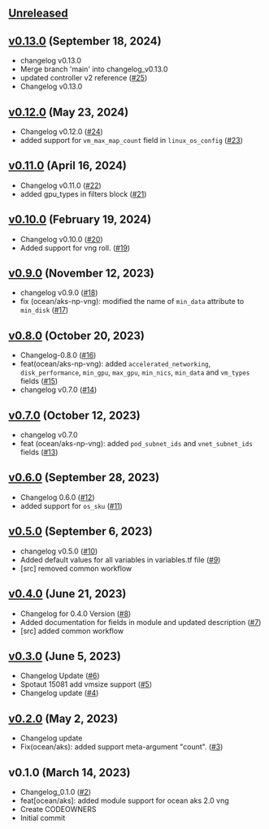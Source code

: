<a name="unreleased"></a>
## [Unreleased]



<a name="v0.13.0"></a>
## [v0.13.0] (September 18, 2024)

- changelog v0.13.0
- Merge branch 'main' into changelog_v0.13.0
- updated controller v2 reference ([#25](https://github.com/spotinst/terraform-spotinst-ocean-aks-np-k8s-vng/issues/25))
- Changelog v0.13.0


<a name="v0.12.0"></a>
## [v0.12.0] (May 23, 2024)

- Changelog v0.12.0 ([#24](https://github.com/spotinst/terraform-spotinst-ocean-aks-np-k8s-vng/issues/24))
- added support for `vm_max_map_count` field in `linux_os_config` ([#23](https://github.com/spotinst/terraform-spotinst-ocean-aks-np-k8s-vng/issues/23))


<a name="v0.11.0"></a>
## [v0.11.0] (April 16, 2024)

- Changelog v0.11.0 ([#22](https://github.com/spotinst/terraform-spotinst-ocean-aks-np-k8s-vng/issues/22))
- added gpu_types in filters block ([#21](https://github.com/spotinst/terraform-spotinst-ocean-aks-np-k8s-vng/issues/21))


<a name="v0.10.0"></a>
## [v0.10.0] (February 19, 2024)

- Changelog v0.10.0 ([#20](https://github.com/spotinst/terraform-spotinst-ocean-aks-np-k8s-vng/issues/20))
- Added support for vng roll. ([#19](https://github.com/spotinst/terraform-spotinst-ocean-aks-np-k8s-vng/issues/19))


<a name="v0.9.0"></a>
## [v0.9.0] (November 12, 2023)

- changelog v0.9.0 ([#18](https://github.com/spotinst/terraform-spotinst-ocean-aks-np-k8s-vng/issues/18))
- fix (ocean/aks-np-vng): modified the name of `min_data` attribute to `min_disk` ([#17](https://github.com/spotinst/terraform-spotinst-ocean-aks-np-k8s-vng/issues/17))


<a name="v0.8.0"></a>
## [v0.8.0] (October 20, 2023)

- Changelog-0.8.0 ([#16](https://github.com/spotinst/terraform-spotinst-ocean-aks-np-k8s-vng/issues/16))
- feat(ocean/aks-np-vng): added `accelerated_networking`, `disk_performance`, `min_gpu`, `max_gpu`, `min_nics`, `min_data` and `vm_types` fields ([#15](https://github.com/spotinst/terraform-spotinst-ocean-aks-np-k8s-vng/issues/15))
- changelog v0.7.0 ([#14](https://github.com/spotinst/terraform-spotinst-ocean-aks-np-k8s-vng/issues/14))


<a name="v0.7.0"></a>
## [v0.7.0] (October 12, 2023)

- changelog v0.7.0
- feat (ocean/aks-np-vng): added `pod_subnet_ids` and `vnet_subnet_ids` fields ([#13](https://github.com/spotinst/terraform-spotinst-ocean-aks-np-k8s-vng/issues/13))


<a name="v0.6.0"></a>
## [v0.6.0] (September 28, 2023)

- Changelog 0.6.0 ([#12](https://github.com/spotinst/terraform-spotinst-ocean-aks-np-k8s-vng/issues/12))
- added support for `os_sku` ([#11](https://github.com/spotinst/terraform-spotinst-ocean-aks-np-k8s-vng/issues/11))


<a name="v0.5.0"></a>
## [v0.5.0] (September 6, 2023)

- changelog v0.5.0 ([#10](https://github.com/spotinst/terraform-spotinst-ocean-aks-np-k8s-vng/issues/10))
- Added default values for all variables in variables.tf file ([#9](https://github.com/spotinst/terraform-spotinst-ocean-aks-np-k8s-vng/issues/9))
- [src] removed common workflow


<a name="v0.4.0"></a>
## [v0.4.0] (June 21, 2023)

- Changelog for 0.4.0 Version ([#8](https://github.com/spotinst/terraform-spotinst-ocean-aks-np-k8s-vng/issues/8))
- Added documentation for fields in module and updated description ([#7](https://github.com/spotinst/terraform-spotinst-ocean-aks-np-k8s-vng/issues/7))
- [src] added common workflow


<a name="v0.3.0"></a>
## [v0.3.0] (June 5, 2023)

- Changelog Update ([#6](https://github.com/spotinst/terraform-spotinst-ocean-aks-np-k8s-vng/issues/6))
- Spotaut 15081 add vmsize support ([#5](https://github.com/spotinst/terraform-spotinst-ocean-aks-np-k8s-vng/issues/5))
- Changelog update ([#4](https://github.com/spotinst/terraform-spotinst-ocean-aks-np-k8s-vng/issues/4))


<a name="v0.2.0"></a>
## [v0.2.0] (May 2, 2023)

- Changelog update
- Fix(ocean/aks): added support meta-argument "count". ([#3](https://github.com/spotinst/terraform-spotinst-ocean-aks-np-k8s-vng/issues/3))


<a name="v0.1.0"></a>
## v0.1.0 (March 14, 2023)

- Changelog_0.1.0 ([#2](https://github.com/spotinst/terraform-spotinst-ocean-aks-np-k8s-vng/issues/2))
- feat[ocean/aks]: added module support for ocean aks 2.0 vng
- Create CODEOWNERS
- Initial commit


[Unreleased]: https://github.com/spotinst/terraform-spotinst-ocean-aks-np-k8s-vng/compare/v0.13.0...HEAD
[v0.13.0]: https://github.com/spotinst/terraform-spotinst-ocean-aks-np-k8s-vng/compare/v0.12.0...v0.13.0
[v0.12.0]: https://github.com/spotinst/terraform-spotinst-ocean-aks-np-k8s-vng/compare/v0.11.0...v0.12.0
[v0.11.0]: https://github.com/spotinst/terraform-spotinst-ocean-aks-np-k8s-vng/compare/v0.10.0...v0.11.0
[v0.10.0]: https://github.com/spotinst/terraform-spotinst-ocean-aks-np-k8s-vng/compare/v0.9.0...v0.10.0
[v0.9.0]: https://github.com/spotinst/terraform-spotinst-ocean-aks-np-k8s-vng/compare/v0.8.0...v0.9.0
[v0.8.0]: https://github.com/spotinst/terraform-spotinst-ocean-aks-np-k8s-vng/compare/v0.7.0...v0.8.0
[v0.7.0]: https://github.com/spotinst/terraform-spotinst-ocean-aks-np-k8s-vng/compare/v0.6.0...v0.7.0
[v0.6.0]: https://github.com/spotinst/terraform-spotinst-ocean-aks-np-k8s-vng/compare/v0.5.0...v0.6.0
[v0.5.0]: https://github.com/spotinst/terraform-spotinst-ocean-aks-np-k8s-vng/compare/v0.4.0...v0.5.0
[v0.4.0]: https://github.com/spotinst/terraform-spotinst-ocean-aks-np-k8s-vng/compare/v0.3.0...v0.4.0
[v0.3.0]: https://github.com/spotinst/terraform-spotinst-ocean-aks-np-k8s-vng/compare/v0.2.0...v0.3.0
[v0.2.0]: https://github.com/spotinst/terraform-spotinst-ocean-aks-np-k8s-vng/compare/v0.1.0...v0.2.0
